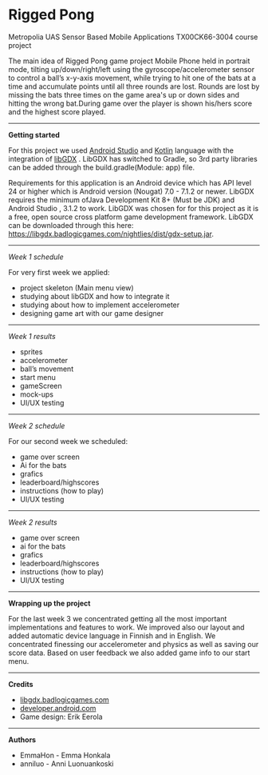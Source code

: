 # Rigged Pong
Metropolia UAS Sensor Based Mobile Applications TX00CK66-3004 course project

The main idea of Rigged Pong game project Mobile Phone held in portrait mode, tilting up/down/right/left using the gyroscope/accelerometer sensor to control a ball’s x-y-axis movement, while trying to hit one of the bats at a time and accumulate points until all three rounds are lost. Rounds are lost by missing the bats three times on the game area's up or down sides and hitting the wrong bat.During game over the player is shown his/hers score and the highest score played.


---  

**Getting started**  

For this project we used [Android Studio](https://developer.android.com/studio/ "Android Studio") and [Kotlin](https://kotlinlang.org/ "Kotlin") language with the integration of [libGDX](https://libgdx.badlogicgames.com/ "LibGDX") .
LibGDX has switched to Gradle, so 3rd party libraries can be added through the build.gradle(Module: app) file. 


Requirements for this application is an Android device which has API level 24 or higher which is Android version (Nougat) 7.0 - 7.1.2 or newer.
LibGDX requires the minimum ofJava Development Kit 8+ (Must be JDK) and Android Studio , 3.1.2 to work. LibGDX was chosen for for this project as it is a free, open source cross platform game development framework.
LibGDX can be downloaded through this here: https://libgdx.badlogicgames.com/nightlies/dist/gdx-setup.jar. 


--- 

*Week 1 schedule*  

For very first week we applied:  
* project skeleton (Main menu view)
* studying about libGDX and how to integrate it
* studying about how to implement accelerometer
* designing game art with our game designer


---

*Week 1 results*  

* sprites
* accelerometer
* ball’s movement
* start menu
* gameScreen
* mock-ups
* UI/UX testing

---  

*Week 2 schedule*  

For our second week we scheduled:  
* game over screen
* Ai for the bats
* grafics
* leaderboard/highscores
* instructions (how to play)
* UI/UX testing

---  

*Week 2 results*  

* game over screen
* ai for the bats
* grafics
* leaderboard/highscores
* instructions (how to play)
* UI/UX testing

---  

**Wrapping up the project**

For the last week 3 we concentrated getting all the most important implementations and features to work. We improved also our layout and added automatic device language in Finnish and in English. We concentrated finessing our accelerometer and physics as well as saving our score data. Based on user feedback we also added game info to our start menu.  


---  


**Credits**
* [libgdx.badlogicgames.com](https://libgdx.badlogicgames.com)
* [developer.android.com](https://developer.android.com/)
* Game design: Erik Eerola

---  

**Authors**
* EmmaHon - Emma Honkala
* anniluo - Anni Luonuankoski 
